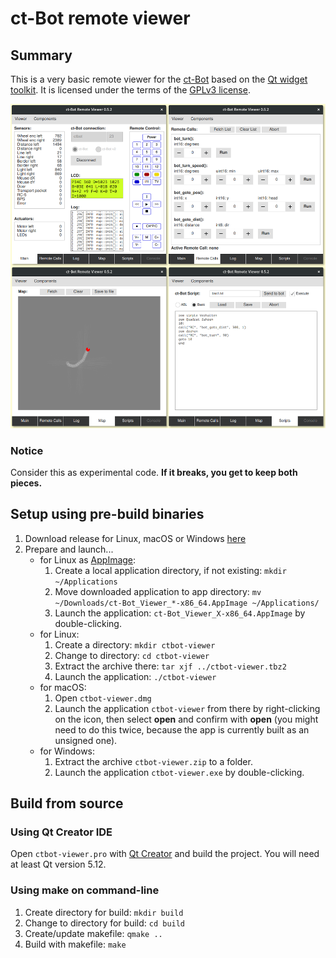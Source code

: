 # ct-Bot remote viewer

## Summary

This is a very basic remote viewer for the [ct-Bot][ctBot] based on the [Qt widget toolkit][qt]. It is licensed under the terms of the [GPLv3 license](LICENSE.md).

<a href="images/ctbot-viewer.png" target="_blank"><img src="images/ctbot-viewer.png" width="800"></a>

### Notice

Consider this as experimental code. **If it breaks, you get to keep both pieces.**

## Setup using pre-build binaries

1. Download release for Linux, macOS or Windows [here][release]
1. Prepare and launch...
    * for Linux as [AppImage][AppImage]:
        1. Create a local application directory, if not existing: `mkdir ~/Applications`
        1. Move downloaded application to app directory: `mv ~/Downloads/ct-Bot_Viewer_*-x86_64.AppImage ~/Applications/`
        1. Launch the application: `ct-Bot_Viewer_X-x86_64.AppImage` by double-clicking.
    * for Linux:
        1. Create a directory: `mkdir ctbot-viewer`
        1. Change to directory: `cd ctbot-viewer`
        1. Extract the archive there: `tar xjf ../ctbot-viewer.tbz2`
        1. Launch the application: `./ctbot-viewer`
    * for macOS:
        1. Open `ctbot-viewer.dmg`
        1. Launch the application `ctbot-viewer` from there by right-clicking on the icon, then select **open** and confirm with **open** (you might need to do this twice, because the app is currently built as an unsigned one).
    * for Windows:
        1. Extract the archive `ctbot-viewer.zip` to a folder.
        1. Launch the application `ctbot-viewer.exe` by double-clicking.

## Build from source

### Using Qt Creator IDE

Open `ctbot-viewer.pro` with [Qt Creator][qt-creator] and build the project. You will need at least Qt version 5.12.

### Using make on command-line

1. Create directory for build: `mkdir build`
1. Change to directory for build: `cd build`
1. Create/update makefile: `qmake ..`
1. Build with makefile: `make`

[ctBot]: https://www.ct-bot.de
[release]: https://github.com/tsandmann/ctbot-viewer/releases
[qt]: https://en.wikipedia.org/wiki/Qt_(software)
[AppImage]: https://appimage.org
[qt-creator]: https://de.wikipedia.org/wiki/Qt_Creator
